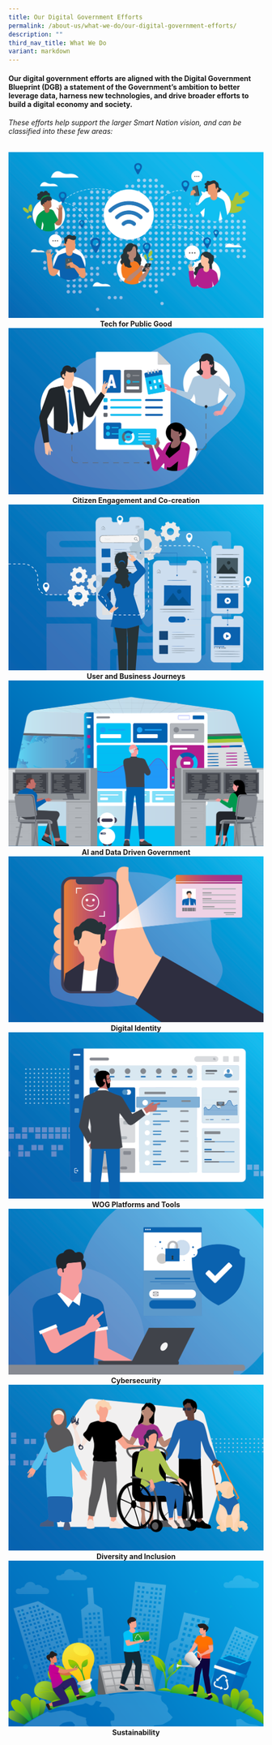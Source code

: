 ```yaml
---
title: Our Digital Government Efforts
permalink: /about-us/what-we-do/our-digital-government-efforts/
description: ""
third_nav_title: What We Do
variant: markdown
---
```

#### Our digital government efforts are aligned with the Digital Government Blueprint (DGB) a statement of the Government’s ambition to better leverage data, harness new technologies, and drive broader efforts to build a digital economy and society. 

###### These efforts help support the larger Smart Nation vision, and can be classified into these few areas:



<div class="row">
  <div style="text-align: center" class="col">
    <a target="_blank" href="/digital-government-efforts/tech-for-public-good">
      <img alt="Tech for Public Good" src="/images/About%20Us/What%20We%20Do/Tech_for_Public_Good.png"></a>
    <figcaption><b>Tech for Public Good</b></figcaption>
  </div>

  <div style="text-align: center" class="col">
    <a target="_blank" href="/digital-government-efforts/citizen-engagement-and-co-creation">
      <img alt="Citizen Engagement and Co-creation" src="/images/About%20Us/What%20We%20Do/Citizen_Engagement.png"></a>
    <figcaption><b>Citizen Engagement and Co-creation</b></figcaption>
  </div>
	
  <div style="text-align: center" class="col">
    <a target="_blank" href="/digital-government-efforts/user-and-business-journeys">
      <img alt="Citizen Engagement and Co-creation" src="/images/About%20Us/What%20We%20Do/User_Business_Journey.png"></a>
    <figcaption><b>User and Business Journeys</b></figcaption>
  </div>
</div>

<div class="row">
  <div style="text-align: center" class="col">
     <a target="_blank" href="/digital-government-efforts/ai-and-data-driven-government/">
      <img alt="AI and Data Driven Government" src="/images/About%20Us/What%20We%20Do/Data_Driven_Gov_AI.png"></a>
    <figcaption><b>AI and Data Driven Government</b></figcaption>
  </div>


  <div style="text-align: center" class="col">
    <a target="_blank" href="/digital-government-efforts/digital-identity/">
      <img alt="Digital Identity" src="/images/About%20Us/What%20We%20Do/Digital_Identity.png"></a>
    <figcaption><b>Digital Identity</b></figcaption>
  </div>

  <div style="text-align: center" class="col">
    <a target="_blank" href="/singapore-digital-government-journey/wog-platforms-and-tools">
      <img alt="WOG Platforms and Tools" src="/images/About%20Us/What%20We%20Do/WOG_Platforms.png"></a>
    <figcaption><b>WOG Platforms and Tools</b></figcaption>
  </div>
</div>

<div class="row">
  <div style="text-align: center" class="col">
    <a target="_blank" href="/singapore-digital-government-journey/cybersecurity">
      <img alt="Cybersecurity" src="/images/About%20Us/What%20We%20Do/Cybersecurity.png"></a>
    <figcaption><b>Cybersecurity</b></figcaption>
  </div>

  <div style="text-align: center" class="col">
    <a target="_blank" href="/singapore-digital-government-journey/diversity-and-inclusion">
      <img alt="Diversity and Inclusion" src="/images/About%20Us/What%20We%20Do/Diversity_Inclusion.png"></a>
    <figcaption><b>Diversity and Inclusion</b></figcaption>
  </div>

  <div style="text-align: center" class="col">
    <a target="_blank" href="/singapore-digital-government-journey/sustainability">
      <img alt="Sustainability" src="/images/About%20Us/What%20We%20Do/Sustainability.png"></a>
    <figcaption><b>Sustainability</b></figcaption>
  </div>
</div>


